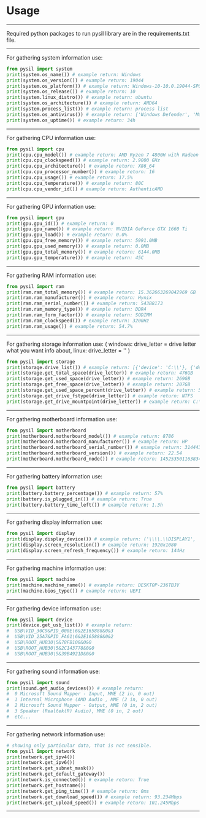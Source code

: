 # Usage
----------------------------------

Required python packages to run pysil library are in the requirements.txt file.

----------------------------------

For gathering system information use:
```python
from pysil import system
print(system.os_name()) # example return: Windows
print(system.os_version()) # example return: 19044 
print(system.os_platform()) # example return: Windows-10-10.0.19044-SP0
print(system.os_release()) # example return: 10
print(system.linux_distro()) # example return: ubuntu
print(system.os_architecture()) # example return: AMD64
print(system.process_list()) # example return: process list
print(system.os_antivirus()) # example return: ['Windows Defender', 'Malwarebytes']
print(system.os_uptime()) # example return: 34h
```
----------------------------------
For gathering CPU information use:
```python
from pysil import cpu
print(cpu.cpu_model()) # example return: AMD Ryzen 7 4800H with Radeon Graphics
print(cpu.cpu_clockspeed()) # example return: 2.9000 GHz
print(cpu.cpu_architecture()) # example return: X86_64
print(cpu.cpu_processor_number()) # example return: 16
print(cpu.cpu_usage()) # example return: 17.5%
print(cpu.cpu_temperature()) # example return: 80C
print(cpu.cpu_vendor_id()) # example return: AuthenticAMD
```
----------------------------------
For gathering GPU information use:
```python
from pysil import gpu
print(gpu.gpu_id()) # example return: 0
print(gpu.gpu_name()) # example return: NVIDIA GeForce GTX 1660 Ti
print(gpu.gpu_load()) # example return: 0.0%
print(gpu.gpu_free_memory()) # example return: 5991.0MB
print(gpu.gpu_used_memory()) # example return: 0.0MB
print(gpu.gpu_total_memory()) # example return: 6144.0MB
print(gpu.gpu_temperature()) # example return: 45C
```
----------------------------------
For gathering RAM information use:
```python
from pysil import ram
print(ram.ram_total_memory()) # example return: 15.362663269042969 GB
print(ram.ram_manufacturer()) # example return: Hynix
print(ram.ram_serial_number()) # example return: 543B8173
print(ram.ram_memory_type()) # example return: DDR4
print(ram.ram_form_factor()) # example return: SODIMM
print(ram.ram_clockspeed()) # example return: 3200Hz
print(ram.ram_usage()) # example return: 54.7%
```
----------------------------------
For gathering storage information use:
( windows: drive_letter = drive letter what you want info about, linux: drive_letter = '' )
```python
from pysil import storage
print(storage.drive_list()) # example return: [{'device': 'C:\\'}, {'device': 'D:\\'}] ( only for windows - linux doesn't have drive letters )
print(storage.get_total_space(drive_letter)) # example return: 476GB
print(storage.get_used_space(drive_letter)) # example return: 269GB
print(storage.get_free_space(drive_letter)) # example return: 207GB
print(storage.get_used_space_percent(drive_letter)) # example return: 56.4%
print(storage.get_drive_fstype(drive_letter)) # example return: NTFS
print(storage.get_drive_mountpoint(drive_letter)) # example return: C:\
```
----------------------------------
For gathering motherboard information use:
```python
from pysil import motherboard
print(motherboard.motherboard_model()) # example return: 8786
print(motherboard.motherboard_manufacturer()) # example return: HP
print(motherboard.motherboard_serial_number()) # example return: 31444335-3530-4331-5736-6C02E073D649
print(motherboard.motherboard_version()) # example return: 22.54
print(motherboard.motherboard_node()) # example return: 145253501163834
```
----------------------------------
For gathering battery information use:
```python
from pysil import battery
print(battery.battery_percentage()) # example return: 57%
print(battery.is_plugged_in()) # example return: True
print(battery.battery_time_left()) # example return: 1.3h
```
----------------------------------
For gathering display information use:
```python
from pysil import display
print(display.display_device()) # example return: ('\\\\.\\DISPLAY1', 'AMD Radeon(TM) Graphics')
print(display.screen_resolution()) # example return: 1920x1080
print(display.screen_refresh_frequency()) # example return: 144Hz
```
----------------------------------
For gathering machine information use:
```python
from pysil import machine
print(machine.machine_name()) # example return: DESKTOP-236TBJV
print(machine.bios_type()) # example return: UEFI
```
----------------------------------
For gathering device information use:
```python
from pysil import device
print(device.get_usb_list()) # example return:
#  USB\VID_30C9&PID_000E\6&2E165888&0&3
#  USB\VID_25A7&PID_FA61\6&2E165888&0&2
#  USB\ROOT_HUB30\5&78FB108&0&0
#  USB\ROOT_HUB30\5&2C143778&0&0
#  USB\ROOT_HUB30\5&39B4921D&0&0
```
----------------------------------
For gathering sound information use:
```python
from pysil import sound
print(sound.get_audio_devices()) # example return:
#  0 Microsoft Sound Mapper - Input, MME (2 in, 0 out)
#  1 Internal Microphone (AMD Audio , MME (2 in, 0 out)
#  2 Microsoft Sound Mapper - Output, MME (0 in, 2 out)
#  3 Speaker (Realtek(R) Audio), MME (0 in, 2 out)
#  etc...
```
----------------------------------
For gathering network information use:
```python
# showing only particular data, that is not sensible.
from pysil import network
print(network.get_ipv4())
print(network.get_ipv6())
print(network.get_subnet_mask())
print(network.get_default_gateway())
print(network.is_connected()) # example return: True
print(network.get_hostname())
print(network.get_ping_time()) # example return: 0ms
print(network.get_download_speed()) # example return: 93.234Mbps
print(network.get_upload_speed()) # example return: 101.245Mbps
```
----------------------------------